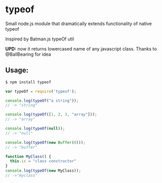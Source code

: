 # typeof

Small node.js module that dramatically extends functionality of native typeof

Inspired by Batman.js typeOf util

**UPD:** now it returns lowercased name of any javascript class. Thanks to @BallBearing for idea

## Usage:

```bash
$ npm install typeof
```

```javascript
var typeOf = require('typeof');

console.log(typeOf("a string"));
// -> "string"

console.log(typeOf([1, 2, 3, "array"]));
// -> "array"

console.log(typeOf(null));
// -> "null"

console.log(typeOf(new Buffer(0)));
// -> "buffer"

function MyClass() {
  this.is = "class constructor"  
}
console.log(typeOf(new MyClass));
// ->"myclass"
```
